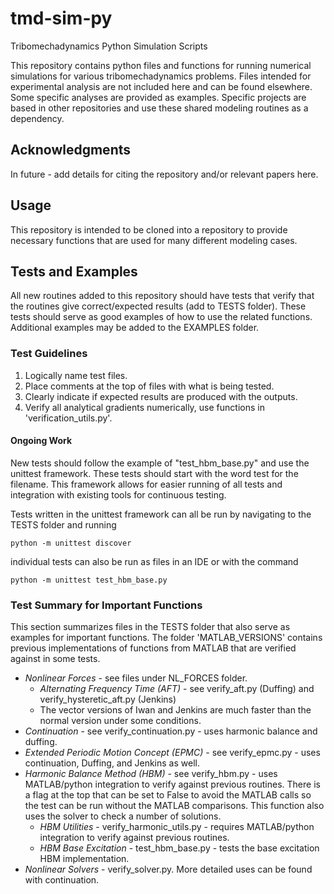 # tmd-sim-py
Tribomechadynamics Python Simulation Scripts 

This repository contains python files and functions for running numerical simulations for various tribomechadynamics problems. Files intended for experimental analysis are not included here and can be found elsewhere. Some specific analyses are provided as examples. Specific projects are based in other repositories and use these shared modeling routines as a dependency.

## Acknowledgments

In future - add details for citing the repository and/or relevant papers here.

## Usage

This repository is intended to be cloned into a repository to provide necessary functions that are used for many different modeling cases.


## Tests and Examples

All new routines added to this repository should have tests that verify that the routines give correct/expected results (add to TESTS folder). These tests should serve as good examples of how to use the related functions. Additional examples may be added to the EXAMPLES folder. 

### Test Guidelines

1. Logically name test files. 
2. Place comments at the top of files with what is being tested.
3. Clearly indicate if expected results are produced with the outputs.
4. Verify all analytical gradients numerically, use functions in 'verification_utils.py'. 

#### Ongoing Work

New tests should follow the example of "test_hbm_base.py" and use the unittest framework. These tests should start with the word test for the filename. This framework allows for easier running of all tests and integration with existing tools for continuous testing.

Tests written in the unittest framework can all be run by navigating to the TESTS folder and running
```
python -m unittest discover
```
individual tests can also be run as files in an IDE or with the command
```
python -m unittest test_hbm_base.py
```

### Test Summary for Important Functions

This section summarizes files in the TESTS folder that also serve as examples for important functions. The folder 'MATLAB_VERSIONS' contains previous implementations of functions from MATLAB that are verified against in some tests.

- *Nonlinear Forces* - see files under NL_FORCES folder.
    - *Alternating Frequency Time (AFT)* - see verify_aft.py (Duffing) and verify_hysteretic_aft.py (Jenkins)
    - The vector versions of Iwan and Jenkins are much faster than the normal version under some conditions.
- *Continuation* - see verify_continuation.py - uses harmonic balance and duffing.
- *Extended Periodic Motion Concept (EPMC)* - see verify_epmc.py - uses continuation, Duffing, and Jenkins as well.
- *Harmonic Balance Method (HBM)* - see verify_hbm.py - uses MATLAB/python integration to verify against previous routines. There is a flag at the top that can be set to False to avoid the MATLAB calls so the test can be run without the MATLAB comparisons. This function also uses the solver to check a number of solutions. 
    - *HBM Utilities* - verify_harmonic_utils.py - requires MATLAB/python integration to verify against previous routines.
    - *HBM Base Excitation* - test_hbm_base.py - tests the base excitation HBM implementation.
- *Nonlinear Solvers* - verify_solver.py. More detailed uses can be found with continuation. 


